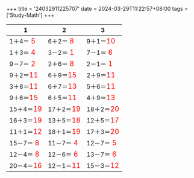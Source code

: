 +++ 
title = '24032911225707' 
date = 2024-03-29T11:22:57+08:00 
tags = ['Study-Math'] 
+++ 

1 | 2 | 3 
-- | -- | -- 
1＋4＝<font color=red size=4> 5</font> | 6＋2＝<font color=red size=4> 8</font> | 9＋1＝<font color=red size=4>10</font> 
1＋3＝<font color=red size=4> 4</font> | 3－2＝<font color=red size=4> 1</font> | 7－1＝<font color=red size=4> 6</font> 
9－7＝<font color=red size=4> 2</font> | 2＋6＝<font color=red size=4> 8</font> | 2－1＝<font color=red size=4> 1</font> 
9＋2＝<font color=red size=4>11</font> | 6＋9＝<font color=red size=4>15</font> | 2＋9＝<font color=red size=4>11</font> 
3＋8＝<font color=red size=4>11</font> | 6＋7＝<font color=red size=4>13</font> | 5＋6＝<font color=red size=4>11</font> 
9＋6＝<font color=red size=4>15</font> | 6＋5＝<font color=red size=4>11</font> | 4＋9＝<font color=red size=4>13</font> 
15＋4＝<font color=red size=4>19</font> | 17＋2＝<font color=red size=4>19</font> | 18＋2＝<font color=red size=4>20</font> 
16＋3＝<font color=red size=4>19</font> | 13＋5＝<font color=red size=4>18</font> | 12＋5＝<font color=red size=4>17</font> 
11＋1＝<font color=red size=4>12</font> | 18＋1＝<font color=red size=4>19</font> | 17＋3＝<font color=red size=4>20</font> 
15－7＝<font color=red size=4> 8</font> | 11－7＝<font color=red size=4> 4</font> | 12－7＝<font color=red size=4> 5</font> 
12－4＝<font color=red size=4> 8</font> | 12－6＝<font color=red size=4> 6</font> | 13－7＝<font color=red size=4> 6</font> 
20－4＝<font color=red size=4>16</font> | 12－1＝<font color=red size=4>11</font> | 15－3＝<font color=red size=4>12</font> 

